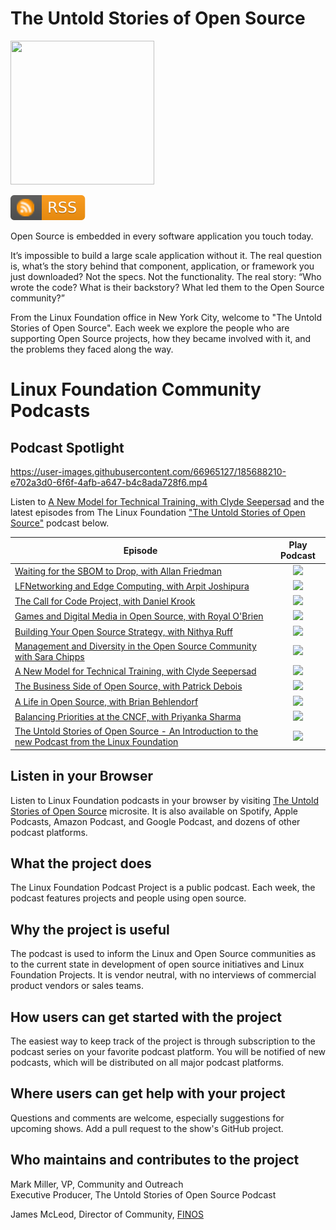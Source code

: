 # The Untold Stories of Open Source

<img src="docs/images/logo-400-400.png" width="230" height="230" />

[![rss](https://github.com/aleen42/badges/blob/master/src/rss.svg?raw=true)](https://feeds.captivate.fm/untold-stories-of-open-source/)

Open Source is embedded in every software application you touch today.

It’s impossible to build a large scale application without it. The real question is, what’s the story behind that component, application, or framework you just downloaded? Not the specs. Not the functionality. The real story: “Who wrote the code? What is their backstory? What led them to the Open Source community?”

From the Linux Foundation office in New York City, welcome to "The Untold Stories of Open Source". Each week we explore the people who are supporting Open Source projects, how they became involved with it, and the problems they faced along the way.

# Linux Foundation Community Podcasts

## Podcast Spotlight

https://user-images.githubusercontent.com/66965127/185688210-e702a3d0-6f6f-4afb-a647-b4c8ada728f6.mp4

Listen to [A New Model for Technical Training, with Clyde Seepersad](docs/podcasts/new-model-training.mdx) and the latest episodes from The Linux Foundation ["The Untold Stories of Open Source"](https://untold-stories-of-open-source.captivate.fm/spotify) podcast below.

| Episode                                                                                                                                          |                                                                Play Podcast                                                                 |
| ------------------------------------------------------------------------------------------------------------------------------------------------ | :-----------------------------------------------------------------------------------------------------------------------------------------: |
| [Waiting for the SBOM to Drop, with Allan Friedman](docs/podcasts/waiting-for-sbom.mdx)                                                          | <a href="https://open.spotify.com/episode/02PpSGGsuD9kTbVQStquM9" target="_blank"><img src="docs/images/podcast-mic.png" height="30" /></a> |
| [LFNetworking and Edge Computing, with Arpit Joshipura](docs/podcasts/lfnetworking-edge-computing.mdx)                                           | <a href="https://open.spotify.com/episode/7ws4g9oV0Z6cksVC4OICvT" target="_blank"><img src="docs/images/podcast-mic.png" height="30" /></a> |
| [The Call for Code Project, with Daniel Krook](docs/podcasts/call-for-code-project.mdx)                                                          | <a href="https://open.spotify.com/episode/05TyLnJ2OXYdq6hmk5vPbW" target="_blank"><img src="docs/images/podcast-mic.png" height="30" /></a> |
| [Games and Digital Media in Open Source, with Royal O'Brien](docs/podcasts/games-digital-media.mdx)                                              | <a href="https://open.spotify.com/episode/2q8dXeMQLeW8sTXHGn8upP" target="_blank"><img src="docs/images/podcast-mic.png" height="30" /></a> |
| [Building Your Open Source Strategy, with Nithya Ruff](docs/podcasts/building-open-source-strategy.mdx)                                          | <a href="https://open.spotify.com/episode/47Ea6XOrwyFJ1dYZnzgR7G" target="_blank"><img src="docs/images/podcast-mic.png" height="30" /></a> |
| [Management and Diversity in the Open Source Community with Sara Chipps](docs/podcasts/management-and-diversity.mdx)                             | <a href="https://open.spotify.com/episode/5Z5FT3qzBrbTvAyHuhNq9G" target="_blank"><img src="docs/images/podcast-mic.png" height="30" /></a> |
| [A New Model for Technical Training, with Clyde Seepersad](docs/podcasts/new-model-training.mdx)                                                 | <a href="https://open.spotify.com/episode/2HCRrlO0zW2xEcfnZ5i0fG" target="_blank"><img src="docs/images/podcast-mic.png" height="30" /></a> |
| [The Business Side of Open Source, with Patrick Debois](docs/podcasts/business-of-open-source.mdx)                                               | <a href="https://open.spotify.com/episode/3MKsXkw9Et5B9bGLWKJNpc" target="_blank"><img src="docs/images/podcast-mic.png" height="30" /></a> |
| [A Life in Open Source, with Brian Behlendorf](docs/podcasts/openssf-project.mdx)                                                                | <a href="https://open.spotify.com/episode/0P0cjBDn5nSYPe1i0FrFXr" target="_blank"><img src="docs/images/podcast-mic.png" height="30" /></a> |
| [Balancing Priorities at the CNCF, with Priyanka Sharma](docs/podcasts/priyanka-sharma-gm-cncf.mdx)                                              | <a href="https://open.spotify.com/episode/5KgqNXHHV0y03yjgg7kg8E" target="_blank"><img src="docs/images/podcast-mic.png" height="30" /></a> |
| [The Untold Stories of Open Source - An Introduction to the new Podcast from the Linux Foundation](docs/podcasts/introduction-to-lf-podcast.mdx) | <a href="https://open.spotify.com/episode/62DAkdeQTSAPeLbxF2sTlX" target="_blank"><img src="docs/images/podcast-mic.png" height="30" /></a> |

## Listen in your Browser

Listen to Linux Foundation podcasts in your browser by visiting [The Untold Stories of Open Source](https://podcast.linuxfoundation.org/) microsite. It is also available on Spotify, Apple Podcasts, Amazon Podcast, and Google Podcast, and dozens of other podcast platforms.

## What the project does

The Linux Foundation Podcast Project is a public podcast. Each week, the podcast features projects and people using open source.

## Why the project is useful

The podcast is used to inform the Linux and Open Source communities as to the current state in development of open source initiatives and Linux Foundation Projects. It is vendor neutral, with no interviews of commercial product vendors or sales teams.

## How users can get started with the project

The easiest way to keep track of the project is through subscription to the podcast series on your favorite podcast platform. You will be notified of new podcasts, which will be distributed on all major podcast platforms.

## Where users can get help with your project

Questions and comments are welcome, especially suggestions for upcoming shows. Add a pull request to the show's GitHub project.

## Who maintains and contributes to the project

Mark Miller, VP, Community and Outreach<br />
Executive Producer, The Untold Stories of Open Source Podcast

James McLeod, Director of Community, [FINOS](https://www.finos.org)
